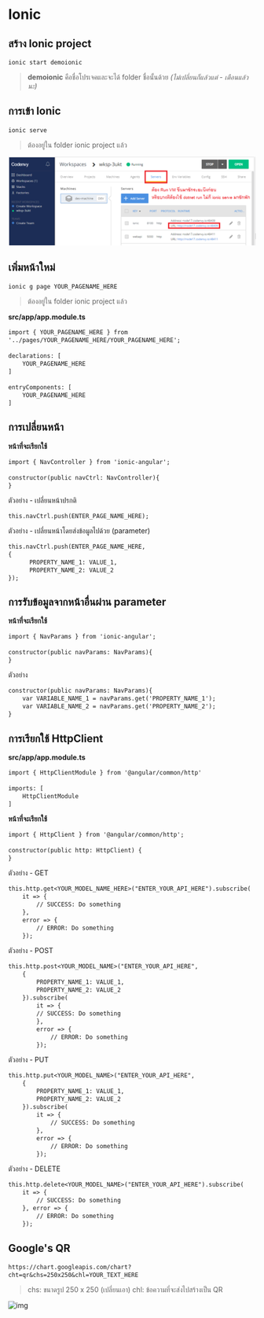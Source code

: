 # Ionic

## สร้าง Ionic project
```
ionic start demoionic
```
> **demoionic** คือชื่อโปรเจคและจะได้ folder ชื่อนั้นด้วย *(ไม่เปลี่ยนก็แล้วแต่ - เตือนแล้วนะ)*

## การเข้า Ionic
```
ionic serve
```
> ต้องอยู่ใน folder ionic project แล้ว  

![img](images/ionic01.png)   

## เพิ่มหน้าใหม่
```
ionic g page YOUR_PAGENAME_HERE
```
> ต้องอยู่ใน folder ionic project แล้ว  

**src/app/app.module.ts**
```
import { YOUR_PAGENAME_HERE } from '../pages/YOUR_PAGENAME_HERE/YOUR_PAGENAME_HERE';

declarations: [
    YOUR_PAGENAME_HERE
]

entryComponents: [
    YOUR_PAGENAME_HERE
]
```

## การเปลี่ยนหน้า
**หน้าที่จะเรียกใช้**
```
import { NavController } from 'ionic-angular';

constructor(public navCtrl: NavController){
}
```
ตัวอย่าง - เปลี่ยนหน้าปรกติ
```
this.navCtrl.push(ENTER_PAGE_NAME_HERE);
```
ตัวอย่าง - เปลี่ยนหน้าโดยส่งข้อมูลไปด้วย (parameter)
```
this.navCtrl.push(ENTER_PAGE_NAME_HERE, 
{
      PROPERTY_NAME_1: VALUE_1,
      PROPERTY_NAME_2: VALUE_2
});
```

## การรับข้อมูลจากหน้าอื่นผ่าน parameter
**หน้าที่จะเรียกใช้**
```
import { NavParams } from 'ionic-angular';

constructor(public navParams: NavParams){
}
```
ตัวอย่าง
```
constructor(public navParams: NavParams){
    var VARIABLE_NAME_1 = navParams.get('PROPERTY_NAME_1');
    var VARIABLE_NAME_2 = navParams.get('PROPERTY_NAME_2');
}
```

## การเรียกใช้ HttpClient
**src/app/app.module.ts**
```
import { HttpClientModule } from '@angular/common/http'

imports: [
    HttpClientModule
]
```
**หน้าที่จะเรียกใช้**
```
import { HttpClient } from '@angular/common/http';

constructor(public http: HttpClient) {
}
```
ตัวอย่าง - GET
```
this.http.get<YOUR_MODEL_NAME_HERE>("ENTER_YOUR_API_HERE").subscribe(
    it => {
        // SUCCESS: Do something
    }, 
    error => {
        // ERROR: Do something
    });
```
ตัวอย่าง - POST
```
this.http.post<YOUR_MODEL_NAME>("ENTER_YOUR_API_HERE",
    {
        PROPERTY_NAME_1: VALUE_1,
        PROPERTY_NAME_2: VALUE_2
    }).subscribe(
        it => {
        // SUCCESS: Do something
        }, 
        error => {
            // ERROR: Do something
        });
```
ตัวอย่าง - PUT
```
this.http.put<YOUR_MODEL_NAME>("ENTER_YOUR_API_HERE",
    {
        PROPERTY_NAME_1: VALUE_1,
        PROPERTY_NAME_2: VALUE_2
    }).subscribe(
        it => {
            // SUCCESS: Do something
        }, 
        error => {
            // ERROR: Do something
        });
```
ตัวอย่าง - DELETE
```
this.http.delete<YOUR_MODEL_NAME>("ENTER_YOUR_API_HERE").subscribe(
    it => {
        // SUCCESS: Do something
    }, error => {
        // ERROR: Do something
    });

```

## Google's QR
```
https://chart.googleapis.com/chart?cht=qr&chs=250x250&chl=YOUR_TEXT_HERE
```
> chs: ขนาดรูป 250 x 250 (เปลี่ยนเอา)
> chl: ข้อความที่จะส่งไปสร้างเป็น QR

![img](https://chart.googleapis.com/chart?cht=qr&chs=250x250&chl=YOUR_TEXT_HERE)
